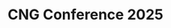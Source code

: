 ---
weight: 1
title: "CNG Conference 2025"
when_date: "30 April - 02 May 2025"
where: "Snowbird, Utah"
description: "CNG Conference 2025 gathered the cloud-native geospatial community to share and discuss the latest advancements and emerging trends in geospatial data."
price: "Ticket prices coming soon"
images:
  - /img/20241111-cng-ut-2025-announcement.jpg
hide_cta: true
cta_text: "Watch videos from the conference"
cta_url: "https://www.youtube.com/watch?v=YjRl1neJkA0&list=PLENrKR4uOfvWAl4Y7d6cLCmmHqAJ2zN3v"
passed: true
---